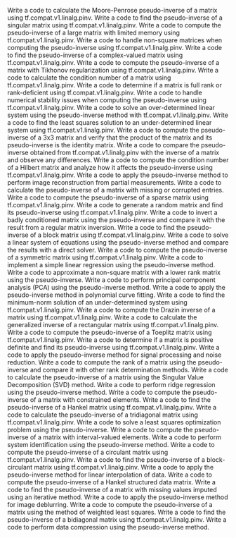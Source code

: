 Write a code to calculate the Moore-Penrose pseudo-inverse of a matrix using tf.compat.v1.linalg.pinv.
Write a code to find the pseudo-inverse of a singular matrix using tf.compat.v1.linalg.pinv.
Write a code to compute the pseudo-inverse of a large matrix with limited memory using tf.compat.v1.linalg.pinv.
Write a code to handle non-square matrices when computing the pseudo-inverse using tf.compat.v1.linalg.pinv.
Write a code to find the pseudo-inverse of a complex-valued matrix using tf.compat.v1.linalg.pinv.
Write a code to compute the pseudo-inverse of a matrix with Tikhonov regularization using tf.compat.v1.linalg.pinv.
Write a code to calculate the condition number of a matrix using tf.compat.v1.linalg.pinv.
Write a code to determine if a matrix is full rank or rank-deficient using tf.compat.v1.linalg.pinv.
Write a code to handle numerical stability issues when computing the pseudo-inverse using tf.compat.v1.linalg.pinv.
Write a code to solve an over-determined linear system using the pseudo-inverse method with tf.compat.v1.linalg.pinv.
Write a code to find the least squares solution to an under-determined linear system using tf.compat.v1.linalg.pinv.
Write a code to compute the pseudo-inverse of a 3x3 matrix and verify that the product of the matrix and its pseudo-inverse is the identity matrix.
Write a code to compare the pseudo-inverse obtained from tf.compat.v1.linalg.pinv with the inverse of a matrix and observe any differences.
Write a code to compute the condition number of a Hilbert matrix and analyze how it affects the pseudo-inverse using tf.compat.v1.linalg.pinv.
Write a code to apply the pseudo-inverse method to perform image reconstruction from partial measurements.
Write a code to calculate the pseudo-inverse of a matrix with missing or corrupted entries.
Write a code to compute the pseudo-inverse of a sparse matrix using tf.compat.v1.linalg.pinv.
Write a code to generate a random matrix and find its pseudo-inverse using tf.compat.v1.linalg.pinv.
Write a code to invert a badly conditioned matrix using the pseudo-inverse and compare it with the result from a regular matrix inversion.
Write a code to find the pseudo-inverse of a block matrix using tf.compat.v1.linalg.pinv.
Write a code to solve a linear system of equations using the pseudo-inverse method and compare the results with a direct solver.
Write a code to compute the pseudo-inverse of a symmetric matrix using tf.compat.v1.linalg.pinv.
Write a code to implement a simple linear regression using the pseudo-inverse method.
Write a code to approximate a non-square matrix with a lower rank matrix using the pseudo-inverse.
Write a code to perform principal component analysis (PCA) using the pseudo-inverse method.
Write a code to apply the pseudo-inverse method in polynomial curve fitting.
Write a code to find the minimum-norm solution of an under-determined system using tf.compat.v1.linalg.pinv.
Write a code to compute the Drazin inverse of a matrix using tf.compat.v1.linalg.pinv.
Write a code to calculate the generalized inverse of a rectangular matrix using tf.compat.v1.linalg.pinv.
Write a code to compute the pseudo-inverse of a Toeplitz matrix using tf.compat.v1.linalg.pinv.
Write a code to determine if a matrix is positive definite and find its pseudo-inverse using tf.compat.v1.linalg.pinv.
Write a code to apply the pseudo-inverse method for signal processing and noise reduction.
Write a code to compute the rank of a matrix using the pseudo-inverse and compare it with other rank determination methods.
Write a code to calculate the pseudo-inverse of a matrix using the Singular Value Decomposition (SVD) method.
Write a code to perform ridge regression using the pseudo-inverse method.
Write a code to compute the pseudo-inverse of a matrix with constrained elements.
Write a code to find the pseudo-inverse of a Hankel matrix using tf.compat.v1.linalg.pinv.
Write a code to calculate the pseudo-inverse of a tridiagonal matrix using tf.compat.v1.linalg.pinv.
Write a code to solve a least squares optimization problem using the pseudo-inverse.
Write a code to compute the pseudo-inverse of a matrix with interval-valued elements.
Write a code to perform system identification using the pseudo-inverse method.
Write a code to compute the pseudo-inverse of a circulant matrix using tf.compat.v1.linalg.pinv.
Write a code to find the pseudo-inverse of a block-circulant matrix using tf.compat.v1.linalg.pinv.
Write a code to apply the pseudo-inverse method for linear interpolation of data.
Write a code to compute the pseudo-inverse of a Hankel structured data matrix.
Write a code to find the pseudo-inverse of a matrix with missing values imputed using an iterative method.
Write a code to apply the pseudo-inverse method for image deblurring.
Write a code to compute the pseudo-inverse of a matrix using the method of weighted least squares.
Write a code to find the pseudo-inverse of a bidiagonal matrix using tf.compat.v1.linalg.pinv.
Write a code to perform data compression using the pseudo-inverse method.